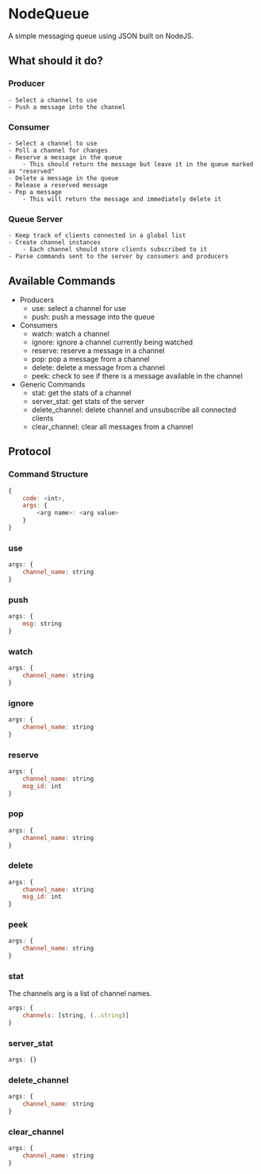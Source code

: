 # NodeQueue

A simple messaging queue using JSON built on NodeJS.

## What should it do?

### Producer
	- Select a channel to use
	- Push a message into the channel

### Consumer
	- Select a channel to use
	- Poll a channel for changes
	- Reserve a message in the queue
		- This should return the message but leave it in the queue marked as "reserved"
	- Delete a message in the queue
	- Release a reserved message
	- Pop a message
		- This will return the message and immediately delete it
	

### Queue Server
	- Keep track of clients connected in a global list
	- Create channel instances
		- Each channel should store clients subscribed to it
	- Parse commands sent to the server by consumers and producers

## Available Commands

- Producers
	- use: select a channel for use
	- push: push a message into the queue
- Consumers
	- watch: watch a channel
	- ignore: ignore a channel currently being watched
	- reserve: reserve a message in a channel
	- pop: pop a message from a channel
	- delete: delete a message from a channel
	- peek: check to see if there is a message available in the channel
- Generic Commands
	- stat: get the stats of a channel
	- server_stat: get stats of the server
	- delete_channel: delete channel and unsubscribe all connected clients
	- clear_channel: clear all messages from a channel

## Protocol

### Command Structure

```javascript
{
	code: <int>,
	args: {
		<arg name>: <arg value>
	}
}
```

### use 

```javascript 
args: {
	channel_name: string
}
```


### push

```javascript
args: {
	msg: string
}
```


### watch

```javascript
args: {
	channel_name: string
}
```


### ignore

```javascript
args: {
	channel_name: string
}
```


### reserve

```javascript
args: {
	channel_name: string
	msg_id: int
}
```


### pop

```javascript
args: {
	channel_name: string
}
```


### delete

```javascript
args: {
	channel_name: string
	msg_id: int
}
```


### peek

```javascript
args: {
	channel_name: string
}
```


### stat

The channels arg is a list of channel names.

```javascript
args: {
	channels: [string, (..string)]
}
```


### server_stat

```javascript
args: {}
```


### delete_channel

```javascript
args: {
	channel_name: string
}
```


### clear_channel

```javascript
args: {
	channel_name: string
}
```




